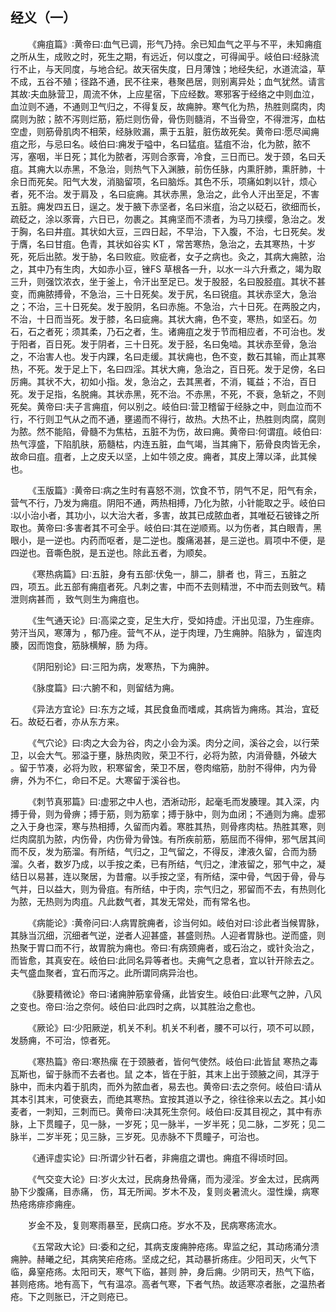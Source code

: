 ## 经义（一）


&emsp;&emsp;《痈疽篇》∶黄帝曰∶血气已调，形气乃持。余已知血气之平与不平，未知痈疽之所从生，成败之时，死生之期，有远近，何以度之，可得闻乎。岐伯曰∶经脉流行不止，与天同度，与地合纪。故天宿失度，日月薄蚀；地经失纪，水道流溢，草 不成，五谷不殖；径路不通，民不往来，巷聚邑居，则别离异处；血气犹然。请言其故∶夫血脉营卫，周流不休，上应星宿，下应经数。寒邪客于经络之中则血泣，血泣则不通，不通则卫气归之，不得复反，故痈肿。寒气化为热，热胜则腐肉，肉腐则为脓；脓不泻则烂筋，筋烂则伤骨，骨伤则髓消，不当骨空，不得泄泻，血枯空虚，则筋骨肌肉不相荣，经脉败漏，熏于五脏，脏伤故死矣。黄帝曰∶愿尽闻痈疽之形，与忌曰名。岐伯曰∶痈发于嗌中，名曰猛疽。猛疽不治，化为脓，脓不泻，塞咽，半日死；其化为脓者，泻则合豕膏，冷食，三日而已。发于颈，名曰夭疽。其痈大以赤黑，不急治，则热气下入渊腋，前伤任脉，内熏肝肺，熏肝肺，十余日而死矣。阳气大发，消脑留项，名曰脑烁。其色不乐，项痛如刺以针，烦心者，死不治。发于肩及 ，名曰疵痈。其状赤黑，急治之，此令人汗出至足，不害五脏。痈发四五日，逞之。发于腋下赤坚者，名曰米疽，治之以砭石，欲细而长，疏砭之，涂以豕膏，六日已，勿裹之。其痈坚而不溃者，为马刀挟缨，急治之。发于胸，名曰井疽。其状如大豆，三四日起，不早治，下入腹，不治，七日死矣。发于膺，名曰甘疽。色青，其状如谷实 KT ，常苦寒热，急治之，去其寒热，十岁死，死后出脓。发于胁，名曰败疵。败疵者，女子之病也。灸之，其病大痈脓，治之，其中乃有生肉，大如赤小豆，锉FS 草根各一升，以水一斗六升煮之，竭为取三升，则强饮浓衣，坐于釜上，令汗出至足已。发于股胫，名曰股胫疽。其状不甚变，而痈脓搏骨，不急治，三十日死矣。发于尻，名曰锐疽。其状赤坚大，急治之；不治，三十日死矣。发于股阴，名曰赤施。不急治，六十日死。在两股之内，不治，十日而当死。发于膝，名曰疵痈。其状大痈，色不变，寒热，如坚石。勿石，石之者死；须其柔，乃石之者，生。诸痈疽之发于节而相应者，不可治也。发于阳者，百日死。发于阴者，三十日死。发于胫，名曰兔啮。其状赤至骨，急治之，不治害人也。发于内踝，名曰走缓。其状痈也，色不变，数石其输，而止其寒热，不死。发于足上下，名曰四淫。其状大痈，急治之，百日死。发于足傍，名曰厉痈。其状不大，初如小指。发，急治之，去其黑者，不消，辄益；不治，百日死。发于足指，名脱痈。其状赤黑，死不治。不赤黑，不死，不衰，急斩之，不则死矣。黄帝曰∶夫子言痈疽，何以别之。岐伯曰∶营卫稽留于经脉之中，则血泣而不行，不行则卫气从之而不通，壅遏而不得行，故热。大热不止，热胜则肉腐，腐则为脓。然不能陷，骨髓不为焦枯，五脏不为伤，故曰痈。黄帝曰∶何谓疽。岐伯曰∶热气淳盛，下陷肌肤，筋髓枯，内连五脏，血气竭，当其痈下，筋骨良肉皆无余，故命曰疽。疽者，上之皮夭以坚，上如牛领之皮。痈者，其皮上薄以泽，此其候也。

&emsp;&emsp;《玉版篇》∶黄帝曰∶病之生时有喜怒不测，饮食不节，阴气不足，阳气有余，营气不行，乃发为痈疽。阴阳不通，两热相搏，乃化为脓，小针能取之乎。岐伯曰∶以小治小者，其功小，以大治大者，多害，故其已成脓血者，其唯砭石铍锋之所取也。黄帝曰∶多害者其不可全乎。岐伯曰∶其在逆顺焉。以为伤者，其白眼青，黑眼小，是一逆也。内药而呕者，是二逆也。腹痛渴甚，是三逆也。肩项中不便，是四逆也。音嘶色脱，是五逆也。除此五者，为顺矣。

&emsp;&emsp;《寒热病篇》曰∶五脏，身有五部∶伏兔一，腓二，腓者 也，背三，五脏之 四，项五。此五部有痈疽者死。凡刺之害，中而不去则精泄，不中而去则致气。精泄则病甚而 ，致气则生为痈疽也。

&emsp;&emsp;《生气通天论》曰∶高梁之变，足生大疔，受如持虚。汗出见湿，乃生痤痱。劳汗当风，寒薄为 ，郁乃痤。营气不从，逆于肉理，乃生痈肿。陷脉为 ，留连肉腠，因而饱食，筋脉横解，肠 为痔。

&emsp;&emsp;《阴阳别论》曰∶三阳为病，发寒热，下为痈肿。

&emsp;&emsp;《脉度篇》曰∶六腑不和，则留结为痈。

&emsp;&emsp;《异法方宜论》曰∶东方之域，其民食鱼而嗜咸，其病皆为痈疡。其治，宜砭石。故砭石者，亦从东方来。

&emsp;&emsp;《气穴论》曰∶肉之大会为谷，肉之小会为溪。肉分之间，溪谷之会，以行荣卫，以会大气。邪溢于壅，脉热肉败，荣卫不行，必将为脓，内消骨髓，外破大 。留于节凑，必将为败，积寒留舍，荣卫不居，卷肉缩筋，肋肘不得伸，内为骨痹，外为不仁，命曰不足。大寒留于溪谷也。

&emsp;&emsp;《刺节真邪篇》曰∶虚邪之中人也，洒淅动形，起毫毛而发腠理。其入深，内搏于骨，则为骨痹；搏于筋，则为筋挛；搏于脉中，则为血闭；不通则为痈。虚邪之入于身也深，寒与热相搏，久留而内着。寒胜其热，则骨疼肉枯。热胜其寒，则烂肉腐肌为脓，内伤骨，内伤骨为骨蚀。有所疾前筋，筋屈而不得伸，邪气居其间而不反，发为筋溜。有所结，气归之，卫气留之，不得反，津液久留，合而为肠溜。久者，数岁乃成，以手按之柔，已有所结，气归之，津液留之，邪气中之，凝结日以易甚，连以聚居，为昔瘤。以手按之坚，有所结，深中骨，气因于骨，骨与气并，日以益大，则为骨疽。有所结，中于肉，宗气归之，邪留而不去，有热则化为脓，无热则为肉疽。凡此数气者，其发无常处，而有常名也。

&emsp;&emsp;《病能论》∶黄帝问曰∶人病胃脘痈者，诊当何如。岐伯对曰∶诊此者当候胃脉，其脉当沉细，沉细者气逆，逆者人迎甚盛，甚盛则热。人迎者胃脉也。逆而盛，则热聚于胃口而不行，故胃脘为痈也。帝曰∶有病颈痈者，或石治之，或针灸治之，而皆愈，其真安在。岐伯曰∶此同名异等者也。夫痈气之息者，宜以针开除去之。夫气盛血聚者，宜石而泻之。此所谓同病异治也。

&emsp;&emsp;《脉要精微论》帝曰∶诸痈肿筋挛骨痛，此皆安生。岐伯曰∶此寒气之肿，八风之变也。帝曰∶治之奈何。岐伯曰∶此四时之病，以其胜治之愈也。

&emsp;&emsp;《厥论》曰∶少阳厥逆，机关不利。机关不利者，腰不可以行，项不可以顾，发肠痈，不可治，惊者死。

&emsp;&emsp;《寒热篇》帝曰∶寒热瘰 在于颈腋者，皆何气使然。岐伯曰∶此皆鼠 寒热之毒瓦斯也，留于脉而不去者也。鼠 之本，皆在于脏，其末上出于颈腋之间，其浮于脉中，而未内着于肌肉，而外为脓血者，易去也。黄帝曰∶去之奈何。岐伯曰∶请从其本引其末，可使衰去，而绝其寒热。宜按其道以予之，徐往徐来以去之。其小如麦者，一刺知，三刺而已。黄帝曰∶决其死生奈何。岐伯曰∶反其目视之，其中有赤脉，上下贯瞳子，见一脉，一岁死；见一脉半，一岁半死；见二脉，二岁死；见二脉半，二岁半死；见三脉，三岁死。见赤脉不下贯瞳子，可治也。

&emsp;&emsp;《通评虚实论》曰∶所谓少针石者，非痈疽之谓也。痈疽不得顷时回。

&emsp;&emsp;《气交变大论》曰∶岁火太过，民病身热骨痛，而为浸淫。岁金太过，民病两胁下少腹痛，目赤痛， 伤，耳无所闻。岁木不及，复则炎暑流火。湿性燥，病寒热疮疡痱疹痈痤。

&emsp;&emsp;岁金不及，复则寒雨暴至，民病口疮。岁水不及，民病寒疡流水。

&emsp;&emsp;《五常政大论》曰∶委和之纪，其病支废痈肿疮疡。卑监之纪，其动疡涌分溃痈肿。赫曦之纪，其病笑疟疮疡。坚成之纪，其动暴折疡疰。少阳司天，火气下临，鼻窒疮疡。太阳司天，寒气下临，甚则 肿，身后痈。少阴司天，热气下临，甚则疮疡。地有高下，气有温凉。高者气寒，下者气热。故适寒凉者胀，之温热者疮。下之则胀已，汗之则疮已。

